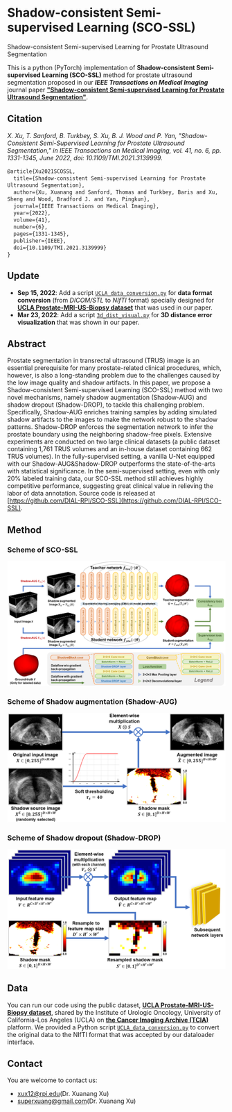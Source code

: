 # Shadow-consistent Semi-supervised Learning (SCO-SSL)
Shadow-consistent Semi-supervised Learning for Prostate Ultrasound Segmentation

This is a python (PyTorch) implementation of **Shadow-consistent Semi-supervised Learning (SCO-SSL)** method for prostate ultrasound segmentation proposed in our ***IEEE Transactions on Medical Imaging*** journal paper [**"Shadow-consistent Semi-supervised Learning for Prostate Ultrasound Segmentation"**](https://doi.org/10.1109/TMI.2021.3139999).

## Citation
  *X. Xu, T. Sanford, B. Turkbey, S. Xu, B. J. Wood and P. Yan, "Shadow-Consistent Semi-Supervised Learning for Prostate Ultrasound Segmentation," in IEEE Transactions on Medical Imaging, vol. 41, no. 6, pp. 1331-1345, June 2022, doi: 10.1109/TMI.2021.3139999.*

    @article{Xu2021SCOSSL,
      title={Shadow-consistent Semi-supervised Learning for Prostate Ultrasound Segmentation}, 
      author={Xu, Xuanang and Sanford, Thomas and Turkbey, Baris and Xu, Sheng and Wood, Bradford J. and Yan, Pingkun},
      journal={IEEE Transactions on Medical Imaging}, 
      year={2022},
      volume={41},
      number={6},
      pages={1331-1345},
      publisher={IEEE},
      doi={10.1109/TMI.2021.3139999}
    }

## Update
  - **Sep 15, 2022**: Add a script [`UCLA_data_conversion.py`](https://github.com/DIAL-RPI/SCO-SSL/blob/main/UCLA_data_conversion.py) for **data format conversion** (from *DICOM/STL* to *NIfTI* format) specially designed for [**UCLA Prostate-MRI-US-Biopsy dataset**](https://doi.org/10.7937/TCIA.2020.A61IOC1A) that was used in our paper.
  - **Mar 23, 2022**: Add a script [`3d_dist_visual.py`](https://github.com/DIAL-RPI/SCO-SSL/blob/main/3d_dist_visual.py) for **3D distance error visualization** that was shown in our paper.

## Abstract
Prostate segmentation in transrectal ultrasound (TRUS) image is an essential prerequisite for many prostate-related clinical procedures, which, however, is also a long-standing problem due to the challenges caused by the low image quality and shadow artifacts. In this paper, we propose a Shadow-consistent Semi-supervised Learning (SCO-SSL) method with two novel mechanisms, namely shadow augmentation (Shadow-AUG) and shadow dropout (Shadow-DROP), to tackle this challenging problem. Specifically, Shadow-AUG enriches training samples by adding simulated shadow artifacts to the images to make the network robust to the shadow patterns. Shadow-DROP enforces the segmentation network to infer the prostate boundary using the neighboring shadow-free pixels. Extensive experiments are conducted on two large clinical datasets (a public dataset containing 1,761 TRUS volumes and an in-house dataset containing 662 TRUS volumes). In the fully-supervised setting, a vanilla U-Net equipped with our Shadow-AUG&Shadow-DROP outperforms the state-of-the-arts with statistical significance. In the semi-supervised setting, even with only 20% labeled training data, our SCO-SSL method still achieves highly competitive performance, suggesting great clinical value in relieving the labor of data annotation. Source code is released at [https://github.com/DIAL-RPI/SCO-SSL](https://github.com/DIAL-RPI/SCO-SSL).

## Method
### Scheme of SCO-SSL
<img src="./fig1.png"/>

### Scheme of Shadow augmentation (Shadow-AUG)
<img width="600" src="./fig2.png"/>

### Scheme of Shadow dropout (Shadow-DROP)
<img width="600" src="./fig3.png"/>

## Data
You can run our code using the public dataset, [**UCLA Prostate-MRI-US-Biopsy dataset**](https://doi.org/10.7937/TCIA.2020.A61IOC1A), shared by the Institute of Urologic Oncology, University of California-Los Angeles (UCLA) on [**the Cancer Imaging Archive (TCIA)**](https://www.cancerimagingarchive.net/) platform. We provided a Python script [`UCLA_data_conversion.py`](https://github.com/DIAL-RPI/SCO-SSL/blob/main/UCLA_data_conversion.py) to convert the original data to the NIfTI format that was accepted by our dataloader interface.

## Contact
You are welcome to contact us:  
  - [xux12@rpi.edu](mailto:xux12@rpi.edu)(Dr. Xuanang Xu)  
  - [superxuang@gmail.com](mailto:superxuang@gmail.com)(Dr. Xuanang Xu)
